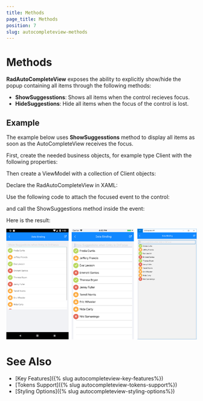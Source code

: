 ```yaml
---
title: Methods
page_title: Methods
position: 7
slug: autocompleteview-methods
---
```


# Methods

**RadAutoCompleteView** exposes the ability to explicitly show/hide the popup containing all items through the following methods:

* **ShowSuggesstions**: Shows all items when the control recieves focus.
* **HideSuggestions**: Hide all items when the focus of the control is lost.

## Example

The example below uses **ShowSuggesstions** method to display all items as soon as the AutoCompleteView receives the focus. 

First, create the needed business objects, for example type Client with the following properties:

<snippet id='autocompleteview-features-businessobject'/>

Then create a ViewModel with a collection of Client objects:

<snippet id='autocompleteview-features-viewmodel'/>

Declare the RadAutoCompleteView in XAML:

<snippet id='autocompleteview-features-data-binding'/>

Use the following code to attach the focused event to the control:

<snippet id='autocompleteview-focused'/>

and call the ShowSuggestions method inside the event:

<snippet id='autocompleteview-showsuggestions'/>

Here is the result:

![AutoCompleteView ShowSuggestions](images/autocompleteview-showsuggestions.png "AutoCompleteView ShowSuggestions")

# See Also

- [Key Features]({% slug autocompleteview-key-features%})
- [Tokens Support]({% slug autocompleteview-tokens-support%})
- [Styling Options]({% slug autocompleteview-styling-options%})

